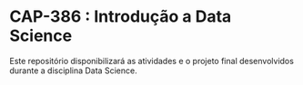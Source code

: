 # CAP-386 : Introdução a Data Science

Este repositório disponibilizará as atividades e o projeto final desenvolvidos durante a disciplina Data Science. 


